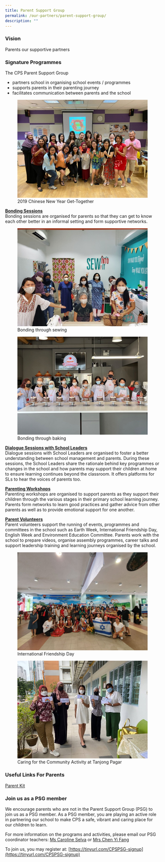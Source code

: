 ```yaml
---
title: Parent Support Group
permalink: /our-partners/parent-support-group/
description: ""
---
```

### Vision
Parents our supportive partners

### Signature Programmes
The CPS Parent Support Group
* partners school in organising school events / programmes
* supports parents in their parenting journey
* facilitates communication between parents and the school

<figure>  
<img src="/images/psg1.jpeg">  
<figcaption> 2019 Chinese New Year Get-Together </figcaption>  
</figure>

<u><strong> Bonding Sessions </strong></u><br>
Bonding sessions are organised for parents so that they can get to know each other better in an informal setting and form supportive networks.

<figure>  
<img src="/images/psg2.jpeg">  
<figcaption> Bonding through sewing </figcaption>  
</figure>

<figure>  
<img src="/images/psg3.jpeg">  
<figcaption> Bonding through baking </figcaption>  
</figure>

<u><strong> Dialogue Sessions with School Leaders </strong></u><br>
Dialogue sessions with School Leaders are organised to foster a better understanding between school management and parents. During these sessions, the School Leaders share the rationale behind key programmes or changes in the school and how parents may support their children at home to ensure learning continues beyond the classroom. It offers platforms for SLs to hear the voices of parents too.

<u><strong> Parenting Workshops </strong></u><br>
Parenting workshops are organised to support parents as they support their children through the various stages in their primary school learning journey. Parents form networks to learn good practices and gather advice from other parents as well as to provide emotional support for one another.

<u><strong> Parent Volunteers </strong></u><br>
Parent volunteers support the running of events, programmes and committees in the school such as Earth Week, International Friendship Day, English Week and Environment Education Committee. Parents work with the school to prepare videos, organise assembly programmes, career talks and support leadership training and learning journeys organised by the school.

<figure>  
<img src="/images/psg4.jpeg">  
<figcaption> International Friendship Day </figcaption>  
</figure>

<figure>  
<img src="/images/psg5.jpeg">  
<figcaption> Caring for the Community Activity at Tanjong Pagar </figcaption>  
</figure>

### Useful Links For Parents
[Parent Kit](https://www.moe.gov.sg/parentkit)[](https://www.moe.gov.sg/parentkit)

### Join us as a PSG member
We encourage parents who are not in the Parent Support Group (PSG) to join us as a PSG member. As a PSG member, you are playing an active role in partnering our school to make CPS a safe, vibrant and caring place for our children to learn.

For more information on the programs and activities, please email our PSG coordinator teachers: [Ms Caroline Selva](https://form.gov.sg/#!/5dc12b9f1b03c20019122fac) or [Mrs Chen Yi Fang](https://form.gov.sg/63ad7eb1fce97a0012cdbad1)  

To join us, you may register at: [https://tinyurl.com/CPSPSG-signup](https://tinyurl.com/CPSPSG-signup)

